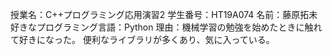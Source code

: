 授業名：C++プログラミング応用演習2
学生番号：HT19A074
名前：藤原拓未
好きなプログラミング言語：Python
理由：機械学習の勉強を始めたときに触れて好きになった。
便利なライブラリが多くあり、気に入っている。